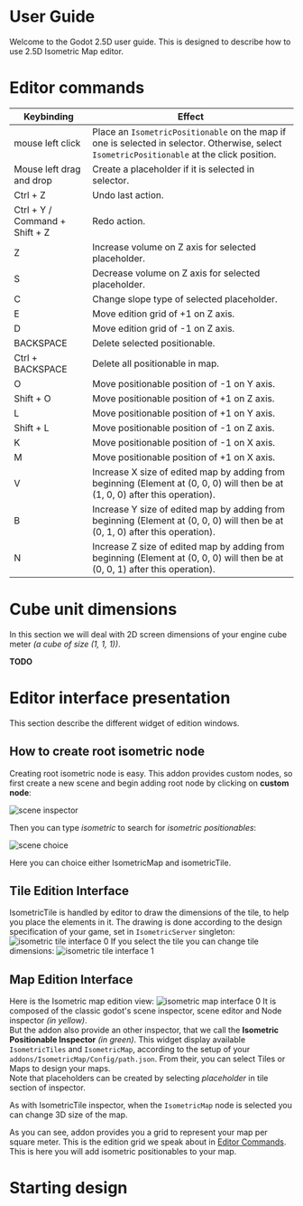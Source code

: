# User Guide

Welcome to the Godot 2.5D user guide. This is designed to describe how to use 2.5D Isometric Map editor.

# Editor commands

| Keybinding                     | Effect                                                                                                                                       |
|--------------------------------|----------------------------------------------------------------------------------------------------------------------------------------------|
| mouse left click               | Place an `IsometricPositionable` on the map if one is selected in selector. Otherwise, select `IsometricPositionable` at the click position. |
| Mouse left drag and drop       | Create a placeholder if it is selected in selector.                                                                                          |
| Ctrl + Z                       | Undo last action.                                                                                                                            |
| Ctrl + Y / Command + Shift + Z | Redo action.                                                                                                                                 |
| Z                              | Increase volume on Z axis for selected placeholder.                                                                                          |
| S                              | Decrease volume on Z axis for selected placeholder.                                                                                          |
| C                              | Change slope type of selected placeholder.                                                                                                   |
| E                              | Move edition grid of +1 on Z axis.                                                                                                           |
| D                              | Move edition grid of -1 on Z axis.                                                                                                           |
| BACKSPACE                      | Delete selected positionable.                                                                                                                |
| Ctrl + BACKSPACE               | Delete all positionable in map.                                                                                                              |
| O                              | Move positionable position of -1 on Y axis.                                                                                                  |
| Shift + O                      | Move positionable position of +1 on Z axis.                                                                                                  |
| L                              | Move positionable position of +1 on Y axis.                                                                                                  |
| Shift + L                      | Move positionable position of -1 on Z axis.                                                                                                  |
| K                              | Move positionable position of -1 on X axis.                                                                                                  |
| M                              | Move positionable position of +1 on X axis.                                                                                                  |
| V                              | Increase X size of edited map by adding from beginning (Element at (0, 0, 0) will then be at (1, 0, 0) after this operation).                |
| B                              | Increase Y size of edited map by adding from beginning (Element at (0, 0, 0) will then be at (0, 1, 0) after this operation).                |
| N                              | Increase Z size of edited map by adding from beginning (Element at (0, 0, 0) will then be at (0, 0, 1) after this operation).                |

# Cube unit dimensions

In this section we will deal with 2D screen dimensions of your engine cube meter *(a cube of size (1, 1, 1))*.

**TODO**

# Editor interface presentation

This section describe the different widget of edition windows.

## How to create root isometric node

Creating root isometric node is easy. This addon provides custom nodes, so first create a new scene and begin adding
root node by clicking on **custom node**:

![scene inspector]

Then you can type *isometric* to search for *isometric positionables*:

![scene choice]

Here you can choice either IsometricMap and isometricTile.

## Tile Edition Interface

IsometricTile is handled by editor to draw the dimensions of the tile, to help you place the elements in it.
The drawing is done according to the design specification of your game, set in `IsometricServer` singleton:
![isometric tile interface 0]
If you select the tile you can change tile dimensions:
![isometric tile interface 1]

## Map Edition Interface

Here is the Isometric map edition view:
![isometric map interface 0]
It is composed of the classic godot's scene inspector, scene editor and Node inspector *(in yellow)*.  
But the addon also provide an other inspector, that we call the **Isometric Positionable Inspector** *(in green)*.
This widget display available `IsometricTiles` and `IsometricMap`, according to the setup of your
`addons/IsometricMap/Config/path.json`. From their, you can select Tiles or Maps to design your maps.  
Note that placeholders can be created by selecting *placeholder* in tile section
of inspector.

As with IsometricTile inspector, when the `IsometricMap` node is selected you can change 3D size of the map.

As you can see, addon provides you a grid to represent your map per square meter. This is the edition grid we speak
about in [Editor Commands](#editor-commands). This is here you will add isometric positionables to your map.

# Starting design

[scene inspector]: png/scene_inspector.png
[scene choice]: png/scene_choice.png
[isometric tile interface 0]: png/isometric_tile_interface_0.png
[isometric tile interface 1]: png/isometric_tile_interface_1.png
[isometric map interface 0]: png/isometric_map_interface_0.png